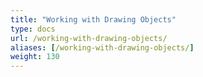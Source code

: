 ```yaml
---
title: "Working with Drawing Objects"
type: docs
url: /working-with-drawing-objects/
aliases: [/working-with-drawing-objects/]
weight: 130
---
```



